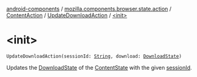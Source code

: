 [android-components](../../../index.md) / [mozilla.components.browser.state.action](../../index.md) / [ContentAction](../index.md) / [UpdateDownloadAction](index.md) / [&lt;init&gt;](./-init-.md)

# &lt;init&gt;

`UpdateDownloadAction(sessionId: `[`String`](https://kotlinlang.org/api/latest/jvm/stdlib/kotlin/-string/index.html)`, download: `[`DownloadState`](../../../mozilla.components.browser.state.state.content/-download-state/index.md)`)`

Updates the [DownloadState](../../../mozilla.components.browser.state.state.content/-download-state/index.md) of the [ContentState](../../../mozilla.components.browser.state.state/-content-state/index.md) with the given [sessionId](session-id.md).

